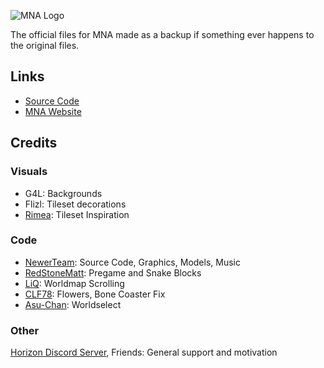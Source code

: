 ![MNA Logo](https://b1gaming.github.io/mna/img/mna_logo_small.png)

The official files for MNA made as a backup if something ever happens to the original files.

## Links
- [Source Code](https://github.com/B1Gaming/MNA-Code)
- [MNA Website](https://b1gaming.github.io/mna/)

## Credits

### Visuals
- G4L: Backgrounds
- Flizl: Tileset decorations
- [Rimea](https://www.youtube.com/@Rimea): Tileset Inspiration
### Code
- [NewerTeam](https://github.com/Newer-Team): Source Code, Graphics, Models, Music
- [RedStoneMatt](https://github.com/RedStoneMatt): Pregame and Snake Blocks
- [LiQ](https://github.com/realLiQ): Worldmap Scrolling
- [CLF78](https://github.com/CLF78): Flowers, Bone Coaster Fix
- [Asu-Chan](https://github.com/Asu-chan): Worldselect

### Other
[Horizon Discord Server](https://discord.gg/XnQJnwa), Friends: General support and motivation
